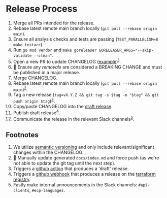# Release Process

1. Merge all PRs intended for the release.
2. Rebase latest remote main branch locally (`git pull --rebase origin main`).
3. Ensure all analysis checks and tests are passing (`TEST_PARALLELISM=8 make testacc`).
4. Run `go mod vendor` and `make goreleaser GORELEASER_ARGS="--skip-validate --clean"`.
5. Open a new PR to update CHANGELOG ([example](https://github.com/fastly/terraform-provider-fastly/pull/498/files))<sup>[1](#note1)</sup>.
6. 🚨 Ensure any _removals_ are considered a BREAKING CHANGE and must be published in a major release. 
7. Merge CHANGELOG.
8. Rebase latest remote main branch locally (`git pull --rebase origin main`)<sup>[2](#note2)</sup>.
9. Tag a new release (`tag=vX.Y.Z && git tag -s $tag -m "$tag" && git push origin $tag`)<sup>[3](#note3)</sup>.
10. Copy/paste CHANGELOG into the [draft release](https://github.com/fastly/terraform-provider-fastly/releases).
11. Publish draft release<sup>[4](#note4)</sup>.
12. Communicate the release in the relevant Slack channels<sup>[5](#note5)</sup>.

## Footnotes

1. <a name="note1"></a>We utilize [semantic versioning](https://semver.org/) and only include relevant/significant changes within the CHANGELOG.
2. <a name="note2"></a>🚨 Manually update generated `docs/index.md` and force push (as we're not able to update the git tag until the next step).
3. <a name="note3"></a>Triggers a [github action](https://github.com/fastly/terraform-provider-fastly/blob/main/.github/workflows/release.yml) that produces a 'draft' release.
4. <a name="note4"></a>Triggers a [github webhook](https://github.com/fastly/terraform-provider-fastly/settings/hooks) that produces a release on the [terraform registry](https://registry.terraform.io/providers/fastly/fastly/latest).
5. <a name="note5"></a>Fastly make internal announcements in the Slack channels: `#api-clients`, `#ecp-languages`.
